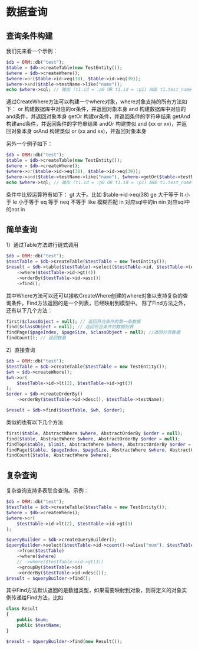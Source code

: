 # 数据查询

## 查询条件构建

我们先来看一个示例：

```php
$db = ORM::db("test");
$table = $db->createTable(new TestEntity());
$where = $db->createWhere();
$where->or($table->id->eq(38), $table->id->eq(39));
$where->and($table->testName->like("name"));
echo $where->sql; // 输出 (t1.id = :p0 OR t1.id = :p1) AND t1.test_name LIKE :p2
```

通过CreateWhere方法可以构建一个where对象，where对象支持的所有方法如下：
or 构建数据库中对应的or条件，并返回对象本身
and 构建数据库中对应的and条件，并返回对象本身
getOr 构建or条件，并返回条件的字符串结果
getAnd 构建and条件，并返回条件的字符串结果
andOr 构建类似 and (xx or xx)，并返回对象本身
orAnd 构建类似 or (xx and xx)，并返回对象本身

另外一个例子如下：

```php
$db = ORM::db("test");
$table = $db->createTable(new TestEntity());
$where = $db->createWhere();
$where->or($table->id->eq(38), $table->id->eq(39));
$where->and($table->testName->like("name"), $where->getOr($table->testName->eq("my name"), $table->testName->eq("your name")));
echo $where->sql; // 输出 (t1.id = :p0 OR t1.id = :p1) AND t1.test_name LIKE :p4 AND (t1.test_name = :p2 OR t1.test_name = :p3)
```

条件中比较运算符有如下：
gt 大于。比如 $table->id->eq(38)
ge 大于等于
lt 小于
le 小于等于
eq 等于
neq 不等于
like 模糊匹配
in 对应sql中的in
nin 对应sql中的not in

## 简单查询

1）通过Table方法进行链式调用

```php
$db = ORM::db("test");
$testTable = $db->createTable($testTable = new TestEntity());
$result = $db->table($testTable)->select($testTable->id, $testTable->testName)
    ->where($testTable->id->gt(4))
    ->orderBy($testTable->id->asc())
    ->find();
```

其中Where方法可以还可以接收CreateWhere创建的where对象以支持复杂的查询条件。Find方法返回的是一个列表，已经映射到模型中。
除了Find方法之外，还有以下几个方法：

```php
first($classObject = null); // 返回符合条件的第一条数据
find($classObject = null); // 返回符合条件的数据列表
findPage($pageIndex, $pageSize, $classObject = null); //返回分页数据
findCount(); // 返回数量
```

2）直接查询

```php
$db = ORM::db("test");
$testTable = $db->createTable($testTable = new TestEntity());
$wh = $db->createWhere();
$wh->or(
    $testTable->id->lt(2), $testTable->id->gt(3)
);
$order = $db->createOrderBy()
    ->orderBy($testTable->id->desc(), $testTable->testName);

$result = $db->find($testTable, $wh, $order);
```

类似的也有以下几个方法

```php
first($table, AbstractWhere $where, AbstractOrderBy $order = null);
find($table, AbstractWhere $where, AbstractOrderBy $order = null);
findTop($table, $limit, AbstractWhere $where, AbstractOrderBy $order = null);
findPage($table, $pageIndex, $pageSize, AbstractWhere $where, AbstractOrderBy $order = null);
findCount($table, AbstractWhere $where);
```

## 复杂查询

复杂查询支持多表联合查询。示例：

```php
$db = ORM::db("test");
$testTable = $db->createTable($testTable = new TestEntity());
$where = $db->createWhere();
$where->or(
    $testTable->id->lt(2), $testTable->id->gt(3)
);

$queryBuilder = $db->createQueryBuilder();
$queryBuilder->select($testTable->id->count()->alias("num"), $testTable->testName->max()->alias("testName"))
    ->from($testTable)
    ->where($where)
    // ->where($testTable->id->gt(3))
    ->groupBy($testTable->id)
    ->orderBy($testTable->id->desc());
$result = $queryBuilder->find();
```

其中Find方法默认返回的是数组类型，如果需要映射到对象，则将定义的对象实例传递给Find方法，比如

```php
class Result
{
    public $num;
    public $testName;
}

$result = $queryBuilder->find(new Result());
```

